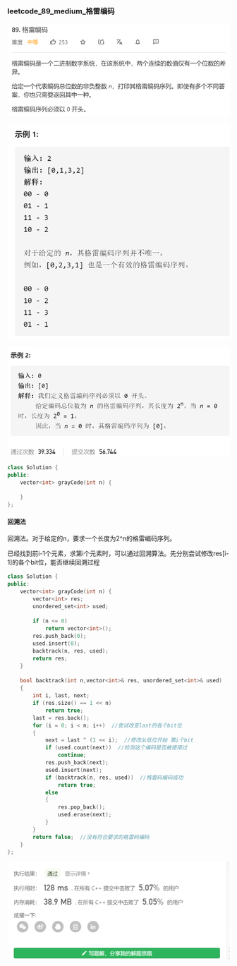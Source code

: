 ### leetcode_89_medium_格雷编码

![image-20210109144031752](leetcode_89_medium_%E6%A0%BC%E9%9B%B7%E7%BC%96%E7%A0%81.assets/image-20210109144031752.png)

![image-20210109144049161](leetcode_89_medium_%E6%A0%BC%E9%9B%B7%E7%BC%96%E7%A0%81.assets/image-20210109144049161.png)

![image-20210109144110759](leetcode_89_medium_%E6%A0%BC%E9%9B%B7%E7%BC%96%E7%A0%81.assets/image-20210109144110759.png)

```c++
class Solution {
public:
    vector<int> grayCode(int n) {

    }
};
```

#### 回溯法

回溯法。对于给定的n，要求一个长度为2^n的格雷编码序列。

已经找到前i-1个元素，求第i个元素时，可以通过回溯算法。先分别尝试修改res[i-1]的各个bit位，能否继续回溯过程

```c++
class Solution {
public:
	vector<int> grayCode(int n) {
		vector<int> res;
		unordered_set<int> used;

		if (n <= 0)
			return vector<int>();
		res.push_back(0);
		used.insert(0);
		backtrack(n, res, used);
		return res;
	}

	bool backtrack(int n,vector<int>& res, unordered_set<int>& used)
	{
		int i, last, next;
		if (res.size() == 1 << n)
			return true;
		last = res.back();
		for (i = 0; i < n; i++)  //尝试改变last的各个bit位
		{
			next = last ^ (1 << i);  //修改从低位开始 第i个bit
			if (used.count(next))  //检测这个编码是否被使用过
				continue;
			res.push_back(next);
			used.insert(next);
			if (backtrack(n, res, used))  //格雷码编码成功
				return true;
			else
			{
				res.pop_back();
				used.erase(next);
			}
		}
		return false;  //没有符合要求的格雷码编码
	}
};
```

![image-20210109145654800](leetcode_89_medium_%E6%A0%BC%E9%9B%B7%E7%BC%96%E7%A0%81.assets/image-20210109145654800.png)
